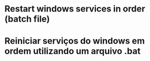 # Restart windows services in order (batch file)
# Reiniciar serviços do windows em ordem utilizando um arquivo .bat
